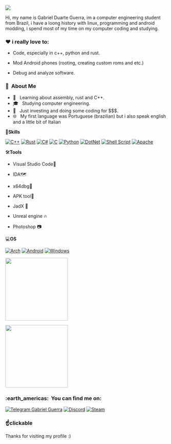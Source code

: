 
![](https://komarev.com/ghpvc/?username=GabriWar&color=006bed)

Hi, my name is Gabriel Duarte Guerra, im a computer engineering student from Brazil, i have a loong history with linux, programming and android modding, i spend most of my time on my computer coding and studying.
         
<h3> ❤️  i really love to: </h3>
 
- Code, especially in c++, python and rust.
 
- Mod Android phones (rooting, creating custom roms and etc.)
 
- Debug and analyze software.
 
<h3> 🧠 &nbsp;About Me </h3>

- 💭 &nbsp; Learning about assembly, rust and C++.
- 🎓 &nbsp; Studying computer engineering.
- 💼 &nbsp; Just investing and doing some coding for $$$.
- 🌐 &nbsp; My first language was Portuguese (brazilian) but i also speak english and a little bit of Italian

🚀**Skills**


  [![C++](https://img.shields.io/badge/C%2B%2B-00599C?style=for-the-badge&logo=c%2B%2B&logoColor=white)](https://github.com/GabriWar)
  [![Rust](https://img.shields.io/badge/rust-%23000000.svg?style=for-the-badge&logo=rust&logoColor=white)](https://github.com/GabriWar)
  [![C#](https://img.shields.io/badge/C%23-239120?style=for-the-badge&logo=c-sharp&logoColor=white)](https://github.com/GabriWar)
  [![C](https://img.shields.io/badge/C-00599C?style=for-the-badge&logo=c&logoColor=white)](https://github.com/GabriWar)
  [![Python](https://img.shields.io/badge/Python-14354C?style=for-the-badge&logo=python&logoColor=white)](https://github.com/GabriWar)
  [![DotNet](https://img.shields.io/badge/.NET-5C2D91?style=for-the-badge&logo=.net&logoColor=white)](https://github.com/GabriWar)
  [![Shell Script](https://img.shields.io/badge/Shell_Script-121011?style=for-the-badge&logo=gnu-bash&logoColor=white)](https://github.com/GabriWar)
  [![Apache](https://img.shields.io/badge/Apache-CA2136?style=for-the-badge&logo=apache&logoColor=white)](https://github.com/GabriWar)

🛠️**Tools**

 - Visual Studio Code💜
  
 - IDA🗺️
  
 - x64dbg🐞
 
 - APK tool🤖
 
 - JadX 🔧
 
 - Unreal engine 🔥
 
 - Photoshop 📷

 💻**OS**
 
 [![Arch](https://img.shields.io/badge/Arch_Linux-1793D1?style=for-the-badge&logo=arch-linux&logoColor=white)](https://github.com/GabriWar)
 [![Android](https://img.shields.io/badge/Android-3DDC84?style=for-the-badge&logo=android&logoColor=white)](https://github.com/GabriWar)
 [![Windows](https://img.shields.io/badge/Windows-0078D6?style=for-the-badge&logo=windows&logoColor=white)](https://github.com/GabriWar)


<p href="https://github.com/GabriWar">
  <img align="center" src="https://github-readme-stats.vercel.app/api?username=GabriWar&theme=blue-green" width="" height="195"/>
</p>
<p href="https://github.com/GabriWar">
  <img align="center" src="https://github-readme-stats.vercel.app/api/top-langs/?username=GabriWar&langs_count=8&theme=blue-green"width="" height="195" />
</p>




<!--(https://github.com/GabriWar)-->


<h3> :earth_americas: &nbsp;You can find me on:</h3> 

[![Telegram Gabriel Guerra]( https://img.shields.io/badge/Telegram-2CA5E0?style=for-the-badge&logo=telegram&logoColor=white)](https://t.me/GabriWarX)
[![Discord]( https://img.shields.io/badge/Discord-7289DA?style=for-the-badge&logo=discord&logoColor=white)](https://discordapp.com/users/313753423256354816)
[![Steam]( https://img.shields.io/badge/Steam-000000?style=for-the-badge&logo=steam&logoColor=white)](https://steamcommunity.com/id/GabriWarX/)
<h3>☝️clickable</h3>



Thanks for visiting my profile :)
